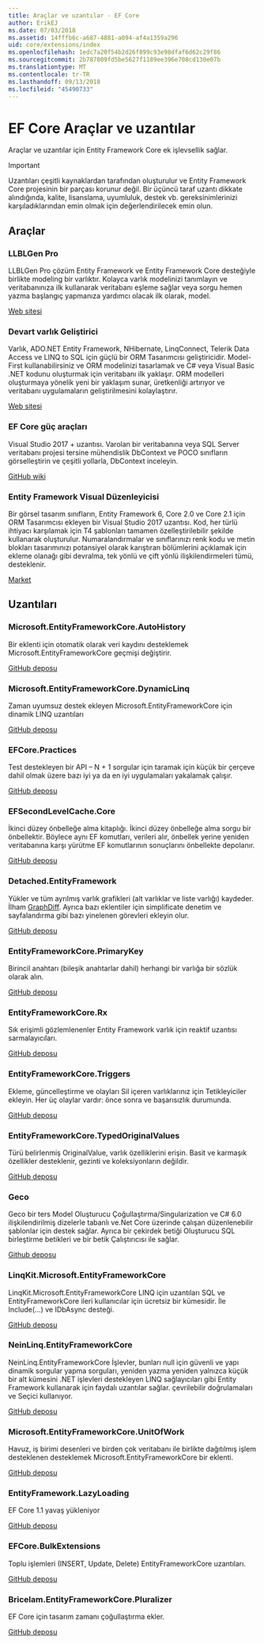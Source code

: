 ```yaml
---
title: Araçlar ve uzantılar - EF Core
author: ErikEJ
ms.date: 07/03/2018
ms.assetid: 14fffb6c-a687-4881-a094-af4a1359a296
uid: core/extensions/index
ms.openlocfilehash: 1edc7a20f54b2d26f899c93e98dfaf6d62c29f86
ms.sourcegitcommit: 2b787009fd5be5627f1189ee396e708cd130e07b
ms.translationtype: MT
ms.contentlocale: tr-TR
ms.lasthandoff: 09/13/2018
ms.locfileid: "45490733"
---
```

# <a name="ef-core-tools--extensions"></a>EF Core Araçlar ve uzantılar

Araçlar ve uzantılar için Entity Framework Core ek işlevsellik sağlar.

> [!IMPORTANT]  
> Uzantıları çeşitli kaynaklardan tarafından oluşturulur ve Entity Framework Core projesinin bir parçası korunur değil. Bir üçüncü taraf uzantı dikkate alındığında, kalite, lisanslama, uyumluluk, destek vb. gereksinimlerinizi karşıladıklarından emin olmak için değerlendirilecek emin olun.

## <a name="tools"></a>Araçlar

### <a name="llblgen-pro"></a>LLBLGen Pro

LLBLGen Pro çözüm Entity Framework ve Entity Framework Core desteğiyle birlikte modeling bir varlıktır. Kolayca varlık modelinizi tanımlayın ve veritabanınıza ilk kullanarak veritabanı eşleme sağlar veya sorgu hemen yazma başlangıç yapmanıza yardımcı olacak ilk olarak, model.

[Web sitesi](https://www.llblgen.com/)

### <a name="devart-entity-developer"></a>Devart varlık Geliştirici

Varlık, ADO.NET Entity Framework, NHibernate, LinqConnect, Telerik Data Access ve LINQ to SQL için güçlü bir ORM Tasarımcısı geliştiricidir. Model-First kullanabilirsiniz ve ORM modelinizi tasarlamak ve C# veya Visual Basic .NET kodunu oluşturmak için veritabanı ilk yaklaşır. ORM modelleri oluşturmaya yönelik yeni bir yaklaşım sunar, üretkenliği artırıyor ve veritabanı uygulamaların geliştirilmesini kolaylaştırır.

[Web sitesi](https://www.devart.com/entitydeveloper/)

### <a name="ef-core-power-tools"></a>EF Core güç araçları

Visual Studio 2017 + uzantısı. Varolan bir veritabanına veya SQL Server veritabanı projesi tersine mühendislik DbContext ve POCO sınıfların görselleştirin ve çeşitli yollarla, DbContext inceleyin.

[GitHub wiki](https://github.com/ErikEJ/SqlCeToolbox/wiki/EF-Core-Power-Tools)

### <a name="entity-framework-visual-editor"></a>Entity Framework Visual Düzenleyicisi

Bir görsel tasarım sınıfların, Entity Framework 6, Core 2.0 ve Core 2.1 için ORM Tasarımcısı ekleyen bir Visual Studio 2017 uzantısı. Kod, her türlü ihtiyacı karşılamak için T4 şablonları tamamen özelleştirilebilir şekilde kullanarak oluşturulur. Numaralandırmalar ve sınıflarınızı renk kodu ve metin blokları tasarımınızı potansiyel olarak karıştıran bölümlerini açıklamak için ekleme olanağı gibi devralma, tek yönlü ve çift yönlü ilişkilendirmeleri tümü, desteklenir.

[Market](https://marketplace.visualstudio.com/items?itemName=michaelsawczyn.EFDesigner)

## <a name="extensions"></a>Uzantıları

### <a name="microsoftentityframeworkcoreautohistory"></a>Microsoft.EntityFrameworkCore.AutoHistory

Bir eklenti için otomatik olarak veri kaydını desteklemek Microsoft.EntityFrameworkCore geçmişi değiştirir.

[GitHub deposu](https://github.com/Arch/AutoHistory/)

### <a name="microsoftentityframeworkcoredynamiclinq"></a>Microsoft.EntityFrameworkCore.DynamicLinq

Zaman uyumsuz destek ekleyen Microsoft.EntityFrameworkCore için dinamik LINQ uzantıları

 [GitHub deposu](https://github.com/StefH/System.Linq.Dynamic.Core/)

### <a name="efcorepractices"></a>EFCore.Practices

Test destekleyen bir API – N + 1 sorgular için taramak için küçük bir çerçeve dahil olmak üzere bazı iyi ya da en iyi uygulamaları yakalamak çalışır.

[GitHub deposu](https://github.com/riezebosch/efcore-practices/tree/master/src/EFCore.Practices/)

### <a name="efsecondlevelcachecore"></a>EFSecondLevelCache.Core

İkinci düzey önbelleğe alma kitaplığı. İkinci düzey önbelleğe alma sorgu bir önbellektir. Böylece aynı EF komutları, verileri alır, önbellek yerine yeniden veritabanına karşı yürütme EF komutlarının sonuçlarını önbellekte depolanır.

[GitHub deposu](https://github.com/VahidN/EFSecondLevelCache.Core/)

### <a name="detachedentityframework"></a>Detached.EntityFramework

Yükler ve tüm ayrılmış varlık grafikleri (alt varlıklar ve liste varlığı) kaydeder. İlham [GraphDiff](https://github.com/refactorthis/GraphDiff/). Ayrıca bazı eklentiler için simplificate denetim ve sayfalandırma gibi bazı yinelenen görevleri ekleyin olur.

[GitHub deposu](https://github.com/leonardoporro/Detached/)

### <a name="entityframeworkcoreprimarykey"></a>EntityFrameworkCore.PrimaryKey

Birincil anahtarı (bileşik anahtarlar dahil) herhangi bir varlığa bir sözlük olarak alın.

[GitHub deposu](https://github.com/NickStrupat/EntityFramework.PrimaryKey/)

### <a name="entityframeworkcorerx"></a>EntityFrameworkCore.Rx

Sık erişimli gözlemlenenler Entity Framework varlık için reaktif uzantısı sarmalayıcıları.

[GitHub deposu](https://github.com/NickStrupat/EntityFramework.Rx/)

### <a name="entityframeworkcoretriggers"></a>EntityFrameworkCore.Triggers

Ekleme, güncelleştirme ve olayları Sil içeren varlıklarınız için Tetikleyiciler ekleyin. Her üç olaylar vardır: önce sonra ve başarısızlık durumunda.

[GitHub deposu](https://github.com/NickStrupat/EntityFramework.Triggers/)

### <a name="entityframeworkcoretypedoriginalvalues"></a>EntityFrameworkCore.TypedOriginalValues

Türü belirlenmiş OriginalValue, varlık özelliklerini erişin. Basit ve karmaşık özellikler desteklenir, gezinti ve koleksiyonların değildir.

[GitHub deposu](https://github.com/NickStrupat/EntityFramework.TypedOriginalValues/)

### <a name="geco"></a>Geco

Geco bir ters Model Oluşturucu Çoğullaştırma/Singularization ve C# 6.0 ilişkilendirilmiş dizelerle tabanlı ve.Net Core üzerinde çalışan düzenlenebilir şablonlar için destek sağlar. Ayrıca bir çekirdek betiği Oluşturucu SQL birleştirme betikleri ve bir betik Çalıştırıcısı ile sağlar.

[Github deposu](https://github.com/iQuarc/Geco)

### <a name="linqkitmicrosoftentityframeworkcore"></a>LinqKit.Microsoft.EntityFrameworkCore

LinqKit.Microsoft.EntityFrameworkCore LINQ için uzantıları SQL ve EntityFrameworkCore ileri kullanıcılar için ücretsiz bir kümesidir. İle Include(...) ve IDbAsync desteği.

[GitHub deposu](https://github.com/scottksmith95/LINQKit/)

### <a name="neinlinqentityframeworkcore"></a>NeinLinq.EntityFrameworkCore

NeinLinq.EntityFrameworkCore İşlevler, bunları null için güvenli ve yapı dinamik sorgular yapma sorguları, yeniden yazma yeniden yalnızca küçük bir alt kümesini .NET işlevleri destekleyen LINQ sağlayıcıları gibi Entity Framework kullanarak için faydalı uzantılar sağlar. çevrilebilir doğrulamaları ve Seçici kullanıyor.

[GitHub deposu](https://github.com/axelheer/nein-linq/)

### <a name="microsoftentityframeworkcoreunitofwork"></a>Microsoft.EntityFrameworkCore.UnitOfWork

Havuz, iş birimi desenleri ve birden çok veritabanı ile birlikte dağıtılmış işlem desteklenen desteklemek Microsoft.EntityFrameworkCore bir eklenti.

[GitHub deposu](https://github.com/Arch/UnitOfWork/)

### <a name="entityframeworklazyloading"></a>EntityFramework.LazyLoading

EF Core 1.1 yavaş yükleniyor

[GitHub deposu](https://github.com/darxis/EntityFramework.LazyLoading)

### <a name="efcorebulkextensions"></a>EFCore.BulkExtensions

Toplu işlemleri (INSERT, Update, Delete) EntityFrameworkCore uzantıları.

[GitHub deposu](https://github.com/borisdj/EFCore.BulkExtensions)

### <a name="bricelamentityframeworkcorepluralizer"></a>Bricelam.EntityFrameworkCore.Pluralizer

EF Core için tasarım zamanı çoğullaştırma ekler.

[GitHub deposu](https://github.com/bricelam/EFCore.Pluralizer)
